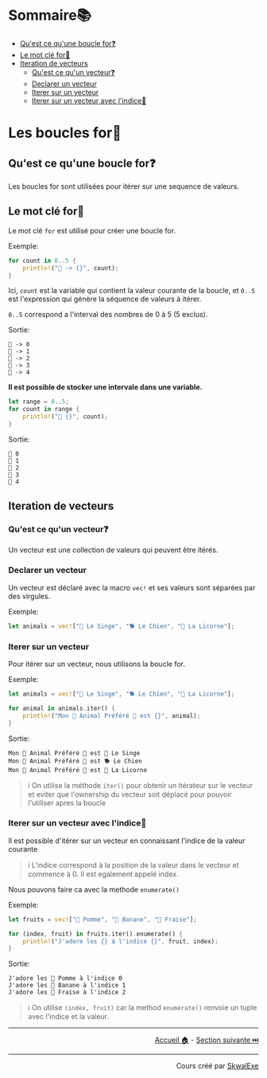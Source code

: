 # Sommaire📚

- [Qu'est ce qu'une boucle for❓](#quest-ce-quune-boucle-for)
- [Le mot clé for🔑](#le-mot-clé-for)
- [Iteration de vecteurs](#iteration-de-vecteurs)
  - [Qu'est ce qu'un vecteur❓](#quest-ce-quun-vecteur)
  - [Declarer un vecteur](#declarer-un-vecteur)
  - [Iterer sur un vecteur](#iterer-sur-un-vecteur)
  - [Iterer sur un vecteur avec l'indice🔢](#iterer-sur-un-vecteur-avec-lindice)


# Les boucles for🔢

## Qu'est ce qu'une boucle for❓

Les boucles for sont utilisées pour itérer sur une sequence de valeurs.

## Le mot clé for🔑

Le mot clé `for` est utilisé pour créer une boucle for.

Exemple:

```rust
for count in 0..5 {
    println!("🔢 -> {}", count);
}
```

Ici, `count` est la variable qui contient la valeur courante de la boucle, et `0..5` est l'expression qui génère la séquence de valeurs à itérer.

`0..5` correspond a l'interval des nombres de 0 à 5 (5 exclus).

Sortie:

```
🔢 -> 0
🔢 -> 1
🔢 -> 2
🔢 -> 3
🔢 -> 4
```

**Il est possible de stocker une intervale dans une variable.**

```rust
let range = 0..5;
for count in range {
    println!("📢 {}", count);
}
```

Sortie:

```
📢 0
📢 1
📢 2
📢 3
📢 4
```
## Iteration de vecteurs

### Qu'est ce qu'un vecteur❓

Un vecteur est une collection de valeurs qui peuvent être itérés.

### Declarer un vecteur

Un vecteur est déclaré avec la macro `vec!` et ses valeurs sont séparées par des virgules.

Exemple:

```rust
let animals = vec!["🐒 Le Singe", "🐕 Le Chien", "🦄 La Licorne"];
```

### Iterer sur un vecteur

Pour itérer sur un vecteur, nous utilisons la boucle for.

Exemple:

```rust
let animals = vec!["🐒 Le Singe", "🐕 Le Chien", "🦄 La Licorne"];

for animal in animals.iter() {
    println!("Mon 💫 Animal Préféré 💫 est {}", animal);
}
```

Sortie:

```
Mon 💫 Animal Préféré 💫 est 🐒 Le Singe
Mon 💫 Animal Préféré 💫 est 🐕 Le Chien
Mon 💫 Animal Préféré 💫 est 🦄 La Licorne
```

> ℹ️ On utilise la méthode `iter()` pour obtenir un itérateur sur le vecteur et eviter que l'ownership du vecteur soit déplacé pour pouvoir l'utiliser apres la boucle

### Iterer sur un vecteur avec l'indice🔢

Il est possible d'itérer sur un vecteur en connaissant l'indice de la valeur courante

> ℹ️ L'indice correspond à la position de la valeur dans le vecteur et commence à 0. Il est egalement appelé index.

Nous pouvons faire ca avec la methode `enumerate()`

Exemple:

```rust
let fruits = vec!["🍎 Pomme", "🍌 Banane", "🍓 Fraise"];

for (index, fruit) in fruits.iter().enumerate() {
    println!("J'adore les {} à l'indice {}", fruit, index);
}
```

Sortie:

```
J'adore les 🍎 Pomme à l'indice 0
J'adore les 🍌 Banane à l'indice 1
J'adore les 🍓 Fraise à l'indice 2
```

> ℹ️ On utilise `(index, fruit)` car la method `enumerate()` renvoie un tuple avec l'indice et la valeur.

---

<p align="right"><a href="/">Accueil 🏠</a> - <a href="../les-types-enum">Section suivante ⏭️</a></p>

---

<p align="right">Cours créé par <a href="https://github.com/SkwalExe/" target="_blank">SkwalExe</a></p>